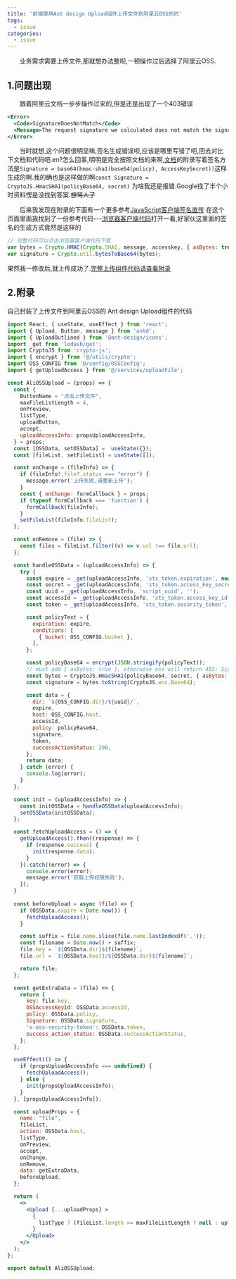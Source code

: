 ```yaml
---
title: '前端使用Ant design Upload组件上传文件到阿里云OSS的坑'
tags:
  - issue
categories:
  - issue
---
```

&emsp;&emsp;业务需求需要上传文件,那就想办法整呗,一顿操作过后选择了阿里云OSS.


## 1.问题出现

&emsp;&emsp;跟着阿里云文档一步步操作过来的,但是还是出现了一个403错误
```xml
<Error>
  <Code>SignatureDoesNotMatch</Code>
  <Message>The request signature we calculated does not match the signature you provided. Check your key and signing method.</Message>
</Error>
```

&emsp;&emsp;当时就想,这个问题很明显嘛,签名生成错误呗,应该是哪里写错了吧,回去对比下文档和代码吧.en?怎么回事,明明是完全按照文档的来啊,[文档](https://help.aliyun.com/document_detail/31988.html)的附录写着签名方法是`Signature = base64(hmac-sha1(base64(policy), AccessKeySecret))`这样生成的啊.我的确也是这样做的啊`const Signature = CryptoJS.HmacSHA1(policyBase64, secret)` 为啥我还是报错.Google找了半个小时资料愣是没找到答案.~~想骂人了~~

&emsp;&emsp;后来我发现在附录的下面有一个更多参考[JavaScript客户端签名直传](https://help.aliyun.com/document_detail/31925.html?spm=a2c4g.11186623.2.15.6d017a33df1Er2)
在这个页面里面我找到了一份参考代码---[浏览器客户端代码](http://gosspublic.alicdn.com/doc/oss-h5-upload-js-direct.zip")打开一看,好家伙这里面的签名的生成方式竟然是这样的

```js
// 完整代码可以点击浏览器客户端代码下载
var bytes = Crypto.HMAC(Crypto.SHA1, message, accesskey, { asBytes: true }); 
var signature = Crypto.util.bytesToBase64(bytes);
```

果然我一修改后,就上传成功了.[完整上传组件代码请查看附录](#2附录)

## 2.附录
自己封装了上传文件到阿里云OSS的 Ant design Upload组件的代码
```jsx
import React, { useState, useEffect } from 'react';
import { Upload, Button, message } from 'antd';
import { UploadOutlined } from '@ant-design/icons';
import _get from 'lodash/get';
import CryptoJS from 'crypto-js';
import { encrypt } from '@/utils/crypto';
import OSS_CONFIG from '@/config/OSSConfig';
import { getUploadAccess } from '@/services/uploadFile';

const AliOSSUpload = (props) => {
  const { 
    ButtonName = "点击上传文件", 
    maxFileListLength = 4, 
    onPreview, 
    listType, 
    uploadButton, 
    accept, 
    uploadAccessInfo: propsUploadAccessInfo,
  } = props;
  const [OSSData, setOSSData] =  useState({});
  const [fileList, setFileList] = useState([]);

  const onChange = (fileInfo) => {
    if (fileInfo?.file?.status === "error") {
      message.error('上传失败,请重新上传');
    }
    const { onChange: formCallback } = props;
    if (typeof formCallback === 'function') {
      formCallback(fileInfo);
    }
    setFileList(fileInfo.fileList);
  };

  const onRemove = (file) => {
    const files = fileList.filter((v) => v.url !== file.url);
  };

  const handleOSSData = (uploadAccessInfo) => {
    try {
      const expire = _get(uploadAccessInfo, 'sts_token.expiration', new Date());
      const secret = _get(uploadAccessInfo, 'sts_token.access_key_secret', '');
      const uuid = _get(uploadAccessInfo, 'script_uuid', '');
      const accessId = _get(uploadAccessInfo, 'sts_token.access_key_id', '');
      const token = _get(uploadAccessInfo, 'sts_token.security_token', '');

      const policyText = {
        expiration: expire,
        conditions: [
          { bucket: OSS_CONFIG.bucket },
        ],
      };

      const policyBase64 = encrypt(JSON.stringify(policyText));
      // must add { asBytes: true }, otherwise oss will return 403: SignatureDoesNotMatch
      const bytes = CryptoJS.HmacSHA1(policyBase64, secret, { asBytes: true });
      const signature = bytes.toString(CryptoJS.enc.Base64);

      const data = {
        dir: `${OSS_CONFIG.dir}/${uuid}/`,
        expire,
        host: OSS_CONFIG.host,
        accessId,
        policy: policyBase64,
        signature,
        token,
        successActionStatus: 200,
      };
      return data;
    } catch (error) {
      console.log(error);
    }
  };

  const init = (uploadAccessInfo) => {
    const initOSSData = handleOSSData(uploadAccessInfo);
    setOSSData(initOSSData);
  };

  const fetchUploadAccess = () => {
    getUploadAccess().then((response) => {
      if (response.success) {
        init(response.data);
      }
    }).catch((error) => {
      console.error(error);
      message.error('获取上传权限失败');
    });
  }
  
  const beforeUpload = async (file) => {
    if (OSSData.expire < Date.now()) {
      fetchUploadAccess();
    }

    const suffix = file.name.slice(file.name.lastIndexOf('.'));
    const filename = Date.now() + suffix;
    file.key = `${OSSData.dir}${filename}`;
    file.url = `${OSSData.host}/${OSSData.dir}${filename}`;

    return file;
  };

  const getExtraData = (file) => {
    return {
      key: file.key,
      OSSAccessKeyId: OSSData.accessId,
      policy: OSSData.policy,
      Signature: OSSData.signature,
      'x-oss-security-token': OSSData.token,
      success_action_status: OSSData.successActionStatus,
    };
  };

  useEffect(() => {
    if (propsUploadAccessInfo === undefined) {
      fetchUploadAccess();
    } else {
      init(propsUploadAccessInfo);
    }
  }, [propsUploadAccessInfo]);

  const uploadProps = {
    name: "file",
    fileList,
    action: OSSData.host,
    listType,
    onPreview,
    accept,
    onChange,
    onRemove,
    data: getExtraData,
    beforeUpload,
  };

  return (
    <>
      <Upload {...uploadProps} >
        {  
          listType ? (fileList.length >= maxFileListLength ? null : uploadButton) : (<Button icon={<UploadOutlined />}>{ButtonName}</Button>)
        }
      </Upload>
    </>
  );
};

export default AliOSSUpload;

```

